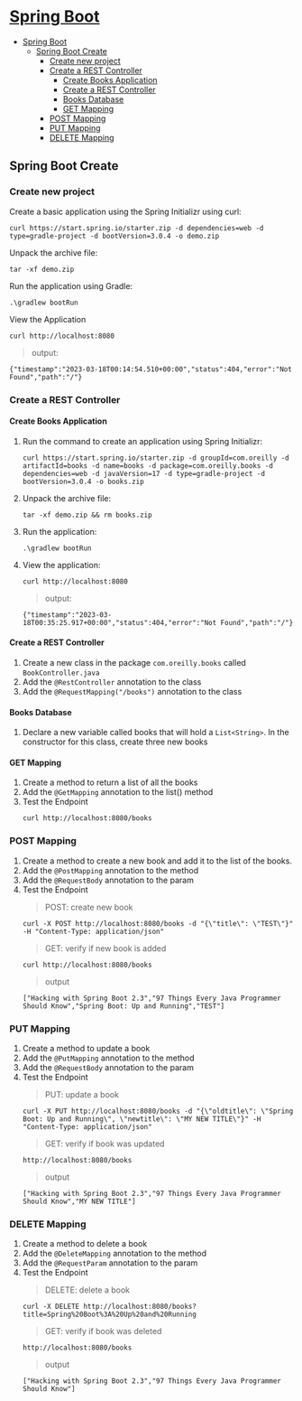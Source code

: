 # [Spring Boot](https://github.com/eucarizan/oreilly-private/blob/main/springboot-rest/README.md)

- [Spring Boot](#spring-boot)
  - [Spring Boot Create](#spring-boot-create)
    - [Create new project](#create-new-project)
    - [Create a REST Controller](#create-a-rest-controller)
      - [Create Books Application](#create-books-application)
      - [Create a REST Controller](#create-a-rest-controller-1)
      - [Books Database](#books-database)
      - [GET Mapping](#get-mapping)
    - [POST Mapping](#post-mapping)
    - [PUT Mapping](#put-mapping)
    - [DELETE Mapping](#delete-mapping)

## Spring Boot Create
### Create new project
Create a basic application using the Spring Initializr using curl:
```
curl https://start.spring.io/starter.zip -d dependencies=web -d type=gradle-project -d bootVersion=3.0.4 -o demo.zip
```

Unpack the archive file:
```
tar -xf demo.zip
```

Run the application using Gradle:
```
.\gradlew bootRun
```

View the Application
```
curl http://localhost:8080
```
>output:
```
{"timestamp":"2023-03-18T00:14:54.510+00:00","status":404,"error":"Not Found","path":"/"}
```

### Create a REST Controller
#### Create Books Application
1. Run the command to create an application using Spring Initializr:
    ```
    curl https://start.spring.io/starter.zip -d groupId=com.oreilly -d artifactId=books -d name=books -d package=com.oreilly.books -d dependencies=web -d javaVersion=17 -d type=gradle-project -d bootVersion=3.0.4 -o books.zip
    ```

2. Unpack the archive file:
    ```
    tar -xf demo.zip && rm books.zip
    ```

3. Run the application:
    ```
    .\gradlew bootRun
    ```

4. View the application:
    ```
    curl http://localhost:8080
    ```
    >output:
    ```
    {"timestamp":"2023-03-18T00:35:25.917+00:00","status":404,"error":"Not Found","path":"/"}
    ```

#### Create a REST Controller
1. Create a new class in the package `com.oreilly.books` called `BookController.java`
2. Add the `@RestController` annotation to the class
3. Add the `@RequestMapping("/books")` annotation to the class

#### Books Database
1. Declare a new variable called books that will hold a `List<String>`. In the constructor for this class, create three new books

#### GET Mapping
1. Create a method to return a list of all the books
2. Add the `@GetMapping` annotation to the list() method
3. Test the Endpoint
    ```
    curl http://localhost:8080/books
    ```

### POST Mapping
1. Create a method to create a new book and add it to the list of the books.
2. Add the `@PostMapping` annotation to the method
3. Add the `@RequestBody` annotation to the param
4. Test the Endpoint
   >POST: create new book
   ```
   curl -X POST http://localhost:8080/books -d "{\"title\": \"TEST\"}" -H "Content-Type: application/json"
   ```
   >GET: verify if new book is added
   ```
   curl http://localhost:8080/books
   ```
   >output
   ```
   ["Hacking with Spring Boot 2.3","97 Things Every Java Programmer Should Know","Spring Boot: Up and Running","TEST"]
   ```

### PUT Mapping
1. Create a method to update a book
2. Add the `@PutMapping` annotation to the method
3. Add the `@RequestBody` annotation to the param
4. Test the Endpoint
   >PUT: update a book
   ```
   curl -X PUT http://localhost:8080/books -d "{\"oldtitle\": \"Spring Boot: Up and Running\", \"newtitle\": \"MY NEW TITLE\"}" -H "Content-Type: application/json"
   ```
   >GET: verify if book was updated
   ```
   http://localhost:8080/books
   ```
   >output
   ```
   ["Hacking with Spring Boot 2.3","97 Things Every Java Programmer Should Know","MY NEW TITLE"]
   ```

### DELETE Mapping
1. Create a method to delete a book
2. Add the `@DeleteMapping` annotation to the method
3. Add the `@RequestParam` annotation to the param
4. Test the Endpoint
   >DELETE: delete a book
   ```
   curl -X DELETE http://localhost:8080/books?title=Spring%20Boot%3A%20Up%20and%20Running
   ```
   >GET: verify if book was deleted
   ```
   http://localhost:8080/books
   ```
   >output
   ```
   ["Hacking with Spring Boot 2.3","97 Things Every Java Programmer Should Know"]
   ```